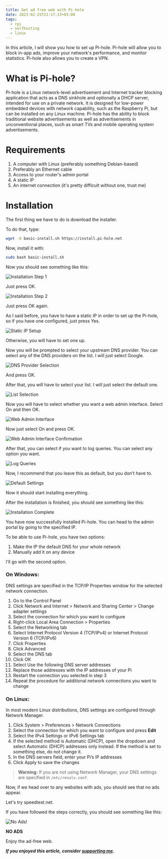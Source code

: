 ```yaml
---
title: Get ad free web with Pi-hole
date: 2023-02-25T21:17:13+03:00
tags:
  - rpi
  - selfhosting
  - linux
---
```


In this article, I will show you how to set up Pi-hole. Pi-hole will allow you to block in-app ads, improve your network's performance, and monitor statistics. Pi-hole also allows you to create a VPN.

# What is Pi-hole?

Pi-hole is a Linux network-level advertisement and Internet tracker blocking application that acts as a DNS sinkhole and optionally a DHCP server, intended for use on a private network. It is designed for low-power embedded devices with network capability, such as the Raspberry Pi, but can be installed on any Linux machine. Pi-hole has the ability to block traditional website advertisements as well as advertisements in unconventional places, such as smart TVs and mobile operating system advertisements.

# Requirements

1. A computer with Linux (preferably something Debian-based)
2. Preferably an Ethernet cable
3. Access to your router's admin portal
4. A static IP
5. An internet connection (it's pretty difficult without one, trust me)

# Installation

The first thing we have to do is download the installer.

To do that, type:

```bash
wget -O basic-install.sh https://install.pi-hole.net
```

Now, install it with:

```bash
sudo bash basic-install.sh
```

Now you should see something like this:

![Installation Step 1](../assets/pihole/1.webp)

Just press OK.

![Installation Step 2](../assets/pihole/2.webp)

Just press OK again.

As I said before, you have to have a static IP in order to set up the Pi-hole, so if you have one configured, just press Yes.

![Static IP Setup](../assets/pihole/3.webp)

Otherwise, you will have to set one up.

Now you will be prompted to select your upstream DNS provider. You can select any of the DNS providers on the list. I will just select Google.

![DNS Provider Selection](../assets/pihole/4.webp)

And press OK.

After that, you will have to select your list. I will just select the default one.

![List Selection](../assets/pihole/5.webp)

Now you will have to select whether you want a web admin interface. Select On and then OK.

![Web Admin Interface](../assets/pihole/6.webp)

Now just select On and press OK.

![Web Admin Interface Confirmation](../assets/pihole/7.webp)

After that, you can select if you want to log queries. You can select any option you want.

![Log Queries](../assets/pihole/8.webp)

Now, I recommend that you leave this as default, but you don’t have to.

![Default Settings](../assets/pihole/9.webp)

Now it should start installing everything.

After the installation is finished, you should see something like this:

![Installation Complete](../assets/pihole/10.webp)

You have now successfully installed Pi-hole. You can head to the admin portal by going to the specified IP.

To be able to use Pi-hole, you have two options:

1. Make the IP the default DNS for your whole network
2. Manually add it on any device

I'll go with the second option.

### On Windows:

DNS settings are specified in the TCP/IP Properties window for the selected network connection.

1. Go to the Control Panel
2. Click Network and Internet > Network and Sharing Center > Change adapter settings
3. Select the connection for which you want to configure
4. Right-click Local Area Connection > Properties
5. Select the Networking tab
6. Select Internet Protocol Version 4 (TCP/IPv4) or Internet Protocol Version 6 (TCP/IPv6)
7. Click Properties
8. Click Advanced
9. Select the DNS tab
10. Click OK
11. Select Use the following DNS server addresses
12. Replace those addresses with the IP addresses of your Pi
13. Restart the connection you selected in step 3
14. Repeat the procedure for additional network connections you want to change

### On Linux:

In most modern Linux distributions, DNS settings are configured through Network Manager.

1. Click System > Preferences > Network Connections
2. Select the connection for which you want to configure and press **Edit**
3. Select the IPv4 Settings or IPv6 Settings tab
4. If the selected method is Automatic (DHCP), open the dropdown and select Automatic (DHCP) addresses only instead. If the method is set to something else, do not change it.
5. In the DNS servers field, enter your Pi’s IP addresses
6. Click Apply to save the changes

> **Warning:** If you are not using Network Manager, your DNS settings are specified in `/etc/resolv.conf`.

Now, if we head over to any websites with ads, you should see that no ads appear.

Let's try speedtest.net.

If you have followed the steps correctly, you should see something like this:

![No Ads!](../assets/pihole/ads.webp)

**NO ADS**

Enjoy the ad-free web.

***If you enjoyed this article, consider [supporting me](../../donate).***
```